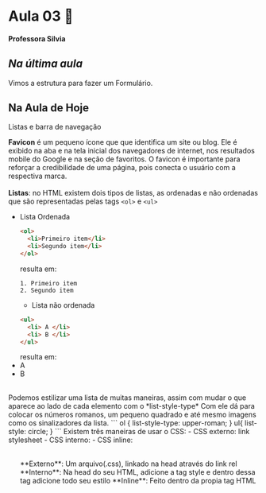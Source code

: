 # Aula 03 🎨
#### Professora Silvia

## *Na última aula*
Vimos a estrutura para fazer um Formulário.  

## Na Aula de Hoje
Listas e barra de navegação  

**Favicon** é um pequeno ícone que que identifica um site ou blog. Ele é exibido na aba e na tela inicial dos navegadores de internet, nos resultados mobile do Google e na seção de favoritos. 
O favicon é importante para reforçar a credibilidade de uma página, pois conecta o usuário com a respectiva marca.  
<br>
**Listas**: no HTML existem dois tipos de listas, as ordenadas e não ordenadas que são representadas pelas tags ```<ol>``` e ```<ul>```  
- Lista Ordenada
  ```html
  <ol>
    <li>Primeiro item</li>
    <li>Segundo item</li>
  </ol>
  ```
  resulta em:
  ```
  1. Primeiro item
  2. Segundo item
  ```
  - Lista não ordenada
  ```html
  <ul>
    <li> A </li>
    <li> B </li>
  </ul>
  ```
  resulta em:
- A
- B
<br>
Podemos estilizar uma lista de muitas maneiras, assim com mudar o que aparece ao lado de cada elemento com o *list-style-type*
Com ele dá para colocar os números romanos, um pequeno quadrado e até mesmo imagens como
os sinalizadores da lista.
```
ol {
    list-style-type: upper-roman;
}
ul{
    list-style: circle;
}
```  
Existem três maneiras de usar o CSS:  
- CSS externo: link stylesheet  
- CSS interno: <style> </style>  
- CSS inline: <ul style=" ">  
<br>
**Externo**: Um arquivo(.css), linkado na head através do link rel 
**Interno**: Na head do seu HTML, adicione a tag style e dentro dessa tag adicione todo seu estilo  
**Inline**: Feito dentro da propia tag HTML  
  <br>
